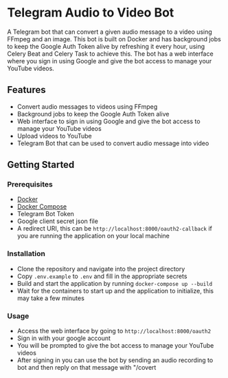 # Telegram Audio to Video Bot

A Telegram bot that can convert a given audio message to a video using FFmpeg and an image. This bot is built on Docker and has background jobs to keep the Google Auth Token alive by refreshing it every hour, using Celery Beat and Celery Task to achieve this. The bot has a web interface where you sign in using Google and give the bot access to manage your YouTube videos.

## Features
- Convert audio messages to videos using FFmpeg
- Background jobs to keep the Google Auth Token alive
- Web interface to sign in using Google and give the bot access to manage your YouTube videos
- Upload videos to YouTube
- Telegram Bot that can be used to convert audio message into video

## Getting Started

### Prerequisites
- [Docker](https://docs.docker.com/get-docker/)
- [Docker Compose](https://docs.docker.com/compose/install/)
- Telegram Bot Token
- Google client secret json file
- A redirect URI, this can be `http://localhost:8000/oauth2-callback` if you are running the application on your local machine

### Installation
- Clone the repository and navigate into the project directory
- Copy `.env.example` to `.env`  and fill in the appropriate secrets
- Build and start the application by running `docker-compose up --build`
- Wait for the containers to start up and the application to initialize, this may take a few minutes

### Usage
- Access the web interface by going to `http://localhost:8000/oauth2`
- Sign in with your google account
- You will be prompted to give the bot access to manage your YouTube videos
- After signing in you can use the bot by sending an audio recording to bot and then reply on that message with "/covert <title of the video>"
- Bot will create and upload the video  to youtube and reply you with the status
- To stop the application, press `CTRL+C` in the terminal or run `docker-compose down`

## Monitoring
- Celery flower dashboard is available at `http://localhost:5555`

## Contributing

If you want to contribute to the project, please fork the repository and create a pull request with your changes.

## License

This project is licensed under the [MIT License](https://opensource.org/licenses/MIT)
